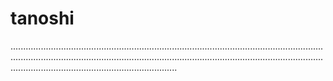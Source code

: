 # tanoshi

..........................................................................................................................................................................................................................................................................................................................
